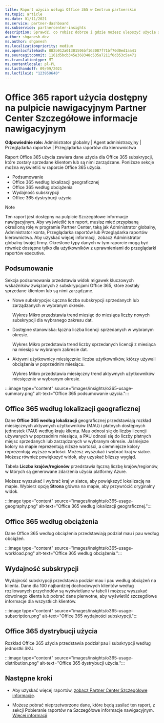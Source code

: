 ```yaml
---
title: Raport użycia usługi Office 365 w Centrum partnerskim
ms.topic: article
ms.date: 01/11/2021
ms.service: partner-dashboard
ms.subservice: partnercenter-insights
description: Sprawdź, co robisz dobrze i gdzie możesz ulepszyć użycie subskrypcji Office 365 sprzedaży lub zarządzania nimi dla klientów.
author: shganesh-dev
ms.author: shganesh
ms.localizationpriority: medium
ms.openlocfilehash: 882b912a01301506bf163087f71bf70d0ed1aa41
ms.sourcegitcommit: 1161d5bcb345e368348c535a7211f0d353c5a471
ms.translationtype: MT
ms.contentlocale: pl-PL
ms.lasthandoff: 09/09/2021
ms.locfileid: "123959640"
---
```

# <a name="office-365-usage-report-available-from-the-partner-center-insights-dashboard"></a>Office 365 raport użycia dostępny na pulpicie nawigacyjnym Partner Center Szczegółowe informacje nawigacyjnym

**Odpowiednie role:** Administrator globalny | Agent administracyjny | Przeglądarka raportów | Przeglądarka raportów dla kierownictwa

Raport Office 365 użycia zawiera dane użycia dla Office 365 subskrypcji, które zostały sprzedane klientom lub są nimi zarządzane. Poniższe sekcje można wyświetlić w raporcie Office 365 użycia.

- Podsumowanie
- Office 365 według lokalizacji geograficznej
- Office 365 według obciążenia
- Wydajność subskrypcji
- Office 365 dystrybucji użycia

 > [!NOTE]
 > Ten raport jest dostępny na pulpicie Szczegółowe informacje nawigacyjnym. Aby wyświetlić ten raport, musisz mieć przypisaną określoną rolę w programie Partner Center, taką jak Administrator globalny, Administrator konta, Przeglądarka raportów lub Przeglądarka raportów kierownictwa. Aby uzyskać więcej informacji, zobacz Administrator globalny twojej firmy. Określone typy danych w tym raporcie mogą być również dostępne tylko dla użytkowników z uprawnieniami do przeglądarki raportów executive.

## <a name="summary"></a>Podsumowanie

Sekcja podsumowania przedstawia widok migawek kluczowych wskaźników związanych z subskrypcjami Office 365, które zostały sprzedane klientom lub są nimi zarządzane.  

- Nowe subskrypcje: Łączna liczba subskrypcji sprzedanych lub zarządzanych w wybranym okresie.

   Wykres Mikro przedstawia trend miesiąc do miesiąca liczby nowych subskrypcji dla wybranego zakresu dat.

- Dostępne stanowiska: łączna liczba licencji sprzedanych w wybranym okresie.

   Wykres Mikro przedstawia trend liczby sprzedanych licencji z miesiąca na miesiąc w wybranym zakresie dat.

- Aktywni użytkownicy miesięcznie: liczba użytkowników, którzy używali obciążenia w poprzednim miesiącu. 

   Wykres Mikro przedstawia miesięczny trend aktywnych użytkowników miesięcznie w wybranym okresie.

:::image type="content" source="images/insights/o365-usage-summary.png" alt-text="Office 365 podsumowanie użycia.":::

## <a name="office-365-usage-by-geography"></a>Office 365 według lokalizacji geograficznej

Dane **Office 365 według lokalizacji** geograficznej przedstawiają rozkład miesięcznych aktywnych użytkowników (MAU) i płatnych dostępnych jednostek (PAU) według kraju klienta. Mau odnosi się do liczby licencji używanych w poprzednim miesiącu, a PAU odnosi się do liczby płatnych miejsc sprzedanych lub zarządzanych w wybranym okresie. Jaśniejsze kolory na mapie reprezentują niższe wartości, a ciemniejsze kolory reprezentują wyższe wartości. Możesz wyszukać i wybrać kraj w siatce. Możesz również powiększyć widok, aby uzyskać bliższy wygląd.

Tabela **Liczba krajów/regionów** przedstawia łączną liczbę krajów/regionów, w których są generowane zdarzenia użycia platformy Azure.

Możesz wyszukać i wybrać kraj w siatce, aby powiększyć lokalizację na mapie. Wybierz opcję **Strona** główna na mapie, aby przywrócić oryginalny widok.


:::image type="content" source="images/insights/o365-usage-geography.png" alt-text="Office 365 według lokalizacji geograficznej.":::

## <a name="office-365-usage-by-workload"></a>Office 365 według obciążenia

Dane Office 365 według obciążenia przedstawiają podział mau i pau według obciążeń.

:::image type="content" source="images/insights/o365-usage-workload.png" alt-text="Office 365 według obciążenia.":::

## <a name="subscriptions-performance"></a>Wydajność subskrypcji

Wydajność subskrypcji przedstawia podział mau i pau według obciążeń na klienta. Dane dla 100 najbardziej dochodowych klientów według rozliowanych przychodów są wyświetlane w tabeli i możesz wyszukać dowolnego klienta lub pobrać dane pierwotne, aby wyświetlić szczegółowe informacje dla wszystkich klientów.

:::image type="content" source="images/insights/o365-usage-subscription.png" alt-text="Office 365 wydajności subskrypcji.":::

## <a name="office-365-usage-distribution"></a>Office 365 dystrybucji użycia

Rozkład Office 365 użycia przedstawia podział pau i subskrypcji według jednostki SKU.

:::image type="content" source="images/insights/o365-usage-distribution.png" alt-text="Office 365 dystrybucji użycia.":::

## <a name="next-steps"></a>Następne kroki

- Aby uzyskać więcej raportów, [zobacz Partner Center Szczegółowe informacje](partner-center-insights.md).

- Możesz pobrać nieprzetworzone dane, które będą zasilać ten raport, z sekcji Pobieranie raportów na Szczegółowe informacje nawigacyjnym. [Więcej informacji](insights-download-reports.md) 
